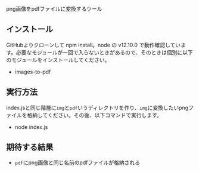 png画像をpdfファイルに変換するツール

## インストール
GitHubよりクローンして npm install。node の v12.10.0 で動作確認しています。必要なモジュールが一回で入らないときがあるので、そのときは個別に以下のモジュールをインストールしてください。

- images-to-pdf

## 実行方法
index.jsと同じ階層に`img`と`pdf`いうディレクトリを作り、`img`に変換したいpngファイルを格納してください。その後、以下コマンドで実行します。

- node index.js

## 期待する結果
- `pdf`にpng画像と同じ名前のpdfファイルが格納される
